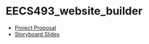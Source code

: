 EECS493_website_builder
=======================

* [Project Proposal](https://docs.google.com/document/d/1Dfu26SqfWQ0sZWqkzKR4x4ZaulXFmbPPzJcVUc_Hlw0/edit)
* [Storyboard Slides](https://docs.google.com/presentation/d/1es_LUnaqzGD25xxjk2stdciQ0tqEpvecNaCFpPprrKU/edit?usp=sharing)
